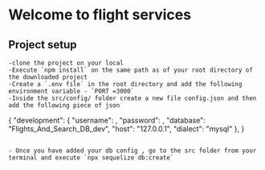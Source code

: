 # Welcome to flight services

## Project setup
```
-clone the project on your local
-Execute `npm install` on the same path as of your root directory of the downloaded project
-Create a `.env file` in the root directory and add the following environment variable - `PORT =3000`
-Inside the src/config/ folder create a new file config.json and then add the following piece of json

```
{
  "development": {
    "username": <Your DB LOGIN NAME>,
    "password": <YOUR DB PASSWORD>,
    "database": "Flights_And_Search_DB_dev",
    "host": "127.0.0.1",
    "dialect": "mysql"
  },
}


```

- Once you have added your db config , go to the src folder from your terminal and execute `npx sequelize db:create`

```

